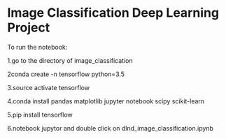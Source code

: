 # Image Classification Deep Learning Project

To run the notebook:

1.go to the directory of image_classification

2conda create -n tensorflow python=3.5

3.source activate tensorflow

4.conda install pandas matplotlib jupyter notebook scipy scikit-learn

5.pip install tensorflow

6.notebook jupytor and double click on dlnd_image_classification.ipynb
